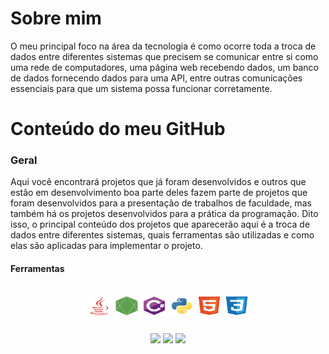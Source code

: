 #
# Sobre mim
  O meu principal foco na área da tecnologia é como ocorre toda a troca de dados entre diferentes sistemas que precisem se comunicar entre si como uma rede de computadores, uma página web recebendo dados, um banco de dados fornecendo dados para uma API, entre outras comunicações essenciais para que um sistema possa funcionar corretamente.

#
# Conteúdo do meu GitHub
### Geral
  Aqui você encontrará projetos que já foram desenvolvidos e outros que estão em desenvolvimento boa parte deles fazem parte de projetos que foram desenvolvidos para a presentação de trabalhos de faculdade, mas também há os projetos desenvolvidos para a prática da programação. Dito isso, o principal conteúdo dos projetos que aparecerão aqui é a troca de dados entre diferentes sistemas, quais ferramentas são utilizadas e como elas são aplicadas para implementar o projeto.


  
  #### Ferramentas
<div align="center" style="display: inline_block"><br>
  <img align="center" alt="gab-Java" height="30" width="40" src="https://raw.githubusercontent.com/devicons/devicon/master/icons/java/java-plain.svg">
  <img align="center" alt="gab-Node" height="30" width="40" src="https://raw.githubusercontent.com/devicons/devicon/master/icons/nodejs/nodejs-plain.svg">
  <img align="center" alt="gab-Csharp" height="30" width="40" src="https://raw.githubusercontent.com/devicons/devicon/master/icons/csharp/csharp-original.svg">
  <img align="center" alt="gab-Python" height="30" width="40" src="https://raw.githubusercontent.com/devicons/devicon/master/icons/python/python-original.svg">
  <img align="center" alt="gab-HTML" height="30" width="40" src="https://raw.githubusercontent.com/devicons/devicon/master/icons/html5/html5-original.svg">
  <img align="center" alt="gab-CSS" height="30" width="40" src="https://raw.githubusercontent.com/devicons/devicon/master/icons/css3/css3-original.svg">
</div>
  
  ##
 
<div align="center"> 
  <a href="https://instagram.com/rafaballerini" target="_blank"><img src="https://img.shields.io/badge/-Instagram-%23E4405F?style=for-the-badge&logo=instagram&logoColor=white" target="_blank"></a>
  <a href = "mailto:importante.gabrielamaral@gmail.com"><img src="https://img.shields.io/badge/-Gmail-%23333?style=for-the-badge&logo=gmail&logoColor=white" target="_blank"></a>
  <a href="https://www.linkedin.com/in/gabriel-amaral-25469922b" target="_blank"><img src="https://img.shields.io/badge/-LinkedIn-%230077B5?style=for-the-badge&logo=linkedin&logoColor=white" target="_blank"></a> 





  
</div>
